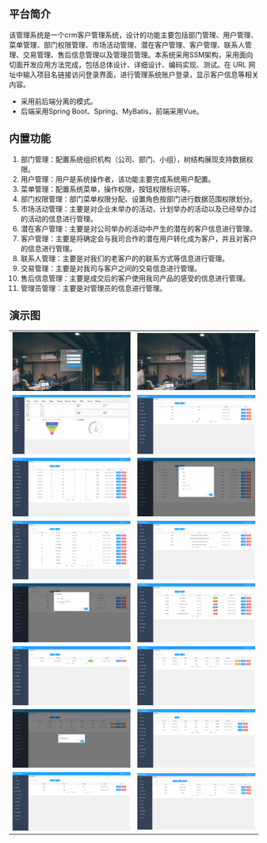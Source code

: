 ## 平台简介

该管理系统是一个crm客户管理系统，设计的功能主要包括部门管理、用户管理、菜单管理、部门权限管理、市场活动管理、潜在客户管理、客户管理、联系人管理、交易管理、售后信息管理以及管理员管理。本系统采用SSM架构，采用面向切面开发应用方法完成，包括总体设计、详细设计、编码实现、测试。在 URL 网址中输入项目名链接访问登录界面，进行管理系统账户登录，显示客户信息等相关内容。

* 采用前后端分离的模式。
* 后端采用Spring Boot、Spring、MyBatis，前端采用Vue。


## 内置功能

1.  部门管理：配置系统组织机构（公司、部门、小组），树结构展现支持数据权限。
2.  用户管理：用户是系统操作者，该功能主要完成系统用户配置。
3.  菜单管理：配置系统菜单，操作权限，按钮权限标识等。
4.  部门权限管理：部门菜单权限分配、设置角色按部门进行数据范围权限划分。
5.  市场活动管理：主要是对企业未举办的活动，计划举办的活动以及已经举办过的活动的信息进行管理。
6.  潜在客户管理：主要是对公司举办的活动中产生的潜在的客户信息进行管理。
7.  客户管理：主要是将确定会与我司合作的潜在用户转化成为客户，并且对客户的信息进行管理。
8.  联系人管理：主要是对我们的老客户的的联系方式等信息进行管理。
9.  交易管理：主要是对我司与客户之间的交易信息进行管理。
10. 售后信息管理：主要是成交后的客户使用我司产品的感受的信息进行管理。
11. 管理员管理：主要是对管理员的信息进行管理。

## 演示图

<table>
    <tr>
        <td><img src=img/1.png/></td>
        <td><img src="img/2.png"/></td>
    </tr>
    <tr>
        <td><img src="./img/3.jpg"/></td>
        <td><img src="./img/3.png"/></td>
    </tr>
    <tr>
        <td><img src="./img/4.png"/></td>
        <td><img src="./img/5.png"/></td>
    </tr>
	<tr>
        <td><img src="./img/6.png"/></td>
        <td><img src="./img/7.png"/></td>
    </tr>	 
    <tr>
        <td><img src="./img/8.png"/></td>
        <td><img src="./img/9.png"/></td>
    </tr>
	<tr>
        <td><img src="./img/10.png"/></td>
        <td><img src="./img/11.png"/></td>
    </tr>
	<tr>
        <td><img src="./img/12.png"/></td>
        <td><img src="./img/13.png"/></td>
    </tr>
    <tr>
        <td><img src="./img/14.png"/></td>
        <td><img src="./img/15.jpg"/></td>
    </tr>
</table>

